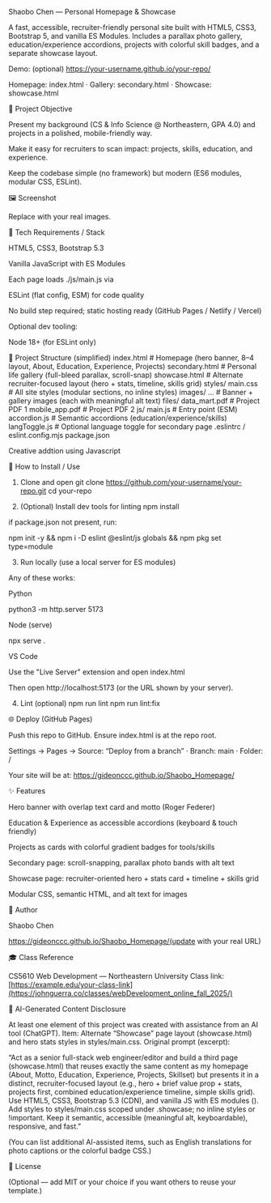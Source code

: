 Shaobo Chen — Personal Homepage & Showcase

A fast, accessible, recruiter-friendly personal site built with HTML5, CSS3, Bootstrap 5, and vanilla ES Modules.
Includes a parallax photo gallery, education/experience accordions, projects with colorful skill badges, and a separate showcase layout.

Demo: (optional) https://your-username.github.io/your-repo/

Homepage: index.html · Gallery: secondary.html · Showcase: showcase.html

🌟 Project Objective

Present my background (CS & Info Science @ Northeastern, GPA 4.0) and projects in a polished, mobile-friendly way.

Make it easy for recruiters to scan impact: projects, skills, education, and experience.

Keep the codebase simple (no framework) but modern (ES6 modules, modular CSS, ESLint).

🖼 Screenshot

Replace with your real images.

🧰 Tech Requirements / Stack

HTML5, CSS3, Bootstrap 5.3

Vanilla JavaScript with ES Modules

Each page loads ./js/main.js via <script type="module" src="./js/main.js"></script>

ESLint (flat config, ESM) for code quality

No build step required; static hosting ready (GitHub Pages / Netlify / Vercel)

Optional dev tooling:

Node 18+ (for ESLint only)

📁 Project Structure (simplified)
index.html # Homepage (hero banner, 8–4 layout, About, Education, Experience, Projects)
secondary.html # Personal life gallery (full-bleed parallax, scroll-snap)
showcase.html # Alternate recruiter-focused layout (hero + stats, timeline, skills grid)
styles/
main.css # All site styles (modular sections, no inline styles)
images/
... # Banner + gallery images (each with meaningful alt text)
files/
data_mart.pdf # Project PDF 1
mobile_app.pdf # Project PDF 2
js/
main.js # Entry point (ESM)
accordion.js # Semantic accordions (education/experience/skills)
langToggle.js # Optional language toggle for secondary page
.eslintrc / eslint.config.mjs
package.json

Creative addtion using Javascript

🚀 How to Install / Use

1. Clone and open
   git clone https://github.com/your-username/your-repo.git
   cd your-repo

2. (Optional) Install dev tools for linting
   npm install

if package.json not present, run:

npm init -y && npm i -D eslint @eslint/js globals && npm pkg set type=module

3. Run locally (use a local server for ES modules)

Any of these works:

Python

python3 -m http.server 5173

Node (serve)

npx serve .

VS Code

Use the "Live Server" extension and open index.html

Then open http://localhost:5173 (or the URL shown by your server).

4. Lint (optional)
   npm run lint
   npm run lint:fix

🌐 Deploy (GitHub Pages)

Push this repo to GitHub. Ensure index.html is at the repo root.

Settings → Pages → Source: “Deploy from a branch” · Branch: main · Folder: /

Your site will be at: https://gideonccc.github.io/Shaobo_Homepage/



✨ Features

Hero banner with overlap text card and motto (Roger Federer)

Education & Experience as accessible accordions (keyboard & touch friendly)

Projects as cards with colorful gradient badges for tools/skills

Secondary page: scroll-snapping, parallax photo bands with alt text

Showcase page: recruiter-oriented hero + stats card + timeline + skills grid

Modular CSS, semantic HTML, and alt text for images

👤 Author

Shaobo Chen

https://gideonccc.github.io/Shaobo_Homepage/(update with your real URL)


🎓 Class Reference

CS5610 Web Development — Northeastern University
Class link: [https://example.edu/your-class-link](https://johnguerra.co/classes/webDevelopment_online_fall_2025/)


🤖 AI-Generated Content Disclosure

At least one element of this project was created with assistance from an AI tool (ChatGPT).
Item: Alternate “Showcase” page layout (showcase.html) and hero stats styles in styles/main.css.
Original prompt (excerpt):

“Act as a senior full-stack web engineer/editor and build a third page (showcase.html) that reuses exactly the same content as my homepage (About, Motto, Education, Experience, Projects, Skillset) but presents it in a distinct, recruiter-focused layout (e.g., hero + brief value prop + stats, projects first, combined education/experience timeline, simple skills grid). Use HTML5, CSS3, Bootstrap 5.3 (CDN), and vanilla JS with ES modules (<script type="module" src="./js/main.js"></script>). Add styles to styles/main.css scoped under .showcase; no inline styles or !important. Keep it semantic, accessible (meaningful alt, keyboardable), responsive, and fast.”

(You can list additional AI-assisted items, such as English translations for photo captions or the colorful badge CSS.)

📄 License

(Optional — add MIT or your choice if you want others to reuse your template.)
